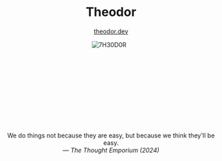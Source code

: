 <h1 align="center">Theodor</h1>
<p align="center"><a href="https://theodor.dev">theodor.dev</a></p>

<p align="center" style="width: 495px; height: 195px; display: block;"><img src="https://streak-stats.demolab.com?user=7H30D0R&theme=dark" alt="7H30D0R" /></p>

<p align="center"> 
  We do things not because they are easy, but because we think they'll be easy.<br>
  &mdash; <cite>The Thought Emporium (2024)</cite>
</p>


<!--
[1]: [Tactical Thermite Powered Hot Dog]([https://librivox.org/](https://www.youtube.com/watch?v=8X1_HEJk2Hw&t=55s))
-->
